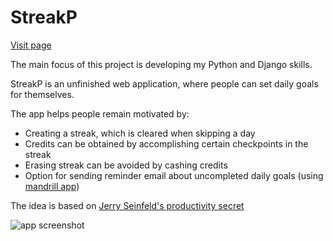 # StreakP

[Visit page](http://katkelemen.pythonanywhere.com/login/?next=/goal/24/)

The main focus of this project is developing my Python and Django skills. 

StreakP is an unfinished web application, where people can set daily goals for themselves.

The app helps people remain motivated by:
- Creating a streak, which is cleared when skipping a day
- Credits can be obtained by accomplishing certain checkpoints in the streak
- Erasing streak can be avoided by cashing credits
- Option for sending reminder email about uncompleted daily goals (using [mandrill app](https://mandrillapp.com/))

The idea is based on [Jerry Seinfeld's productivity secret](http://lifehacker.com/281626/jerry-seinfelds-productivity-secret)

![app screenshot]()
